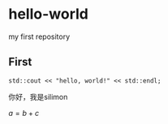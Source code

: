 # hello-world
my first repository
## First
```
std::cout << "hello, world!" << std::endl;
```
你好，我是silimon

$a=b+c$
